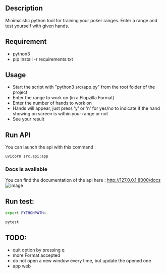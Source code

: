 ## Description
Minimalistic python tool for training your poker ranges. Enter a range and test yourself with given hands.

## Requirement
- python3
- pip install -r requirements.txt

## Usage
- Start the script with "python3 src/app.py" from the root folder of the project 
- Enter the range to work on (in a Flopzilla Format)
- Enter the number of hands to work on
- Hands will appear, just press 'y' or 'n' for yes/no to indicate if the hand showing on screen is within your range or not
- See your result

## Run API

You can launch the api with this command :
```sh
uvicorn src.api:app
```
### Docs is available

You can find the documentation of the api here :
http://127.0.0.1:8000/docs
![image](https://user-images.githubusercontent.com/55802491/210111506-ccacc4d5-a2d5-4c1a-bb7a-c4d979aa93e0.png)

## Run test:
```sh
export PYTHONPATH=.
```
```sh
pytest
```


## TODO:
- quit option by pressing q
- more Format accepted
- do not open a new window every time, but update the opened one
- app web
